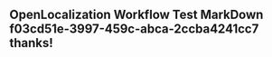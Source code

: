 <properties
ms.topic="hero-topic"
ms.test1="hero-topic"
ms.test2="test"/>

## OpenLocalization Workflow Test MarkDown f03cd51e-3997-459c-abca-2ccba4241cc7 thanks!
